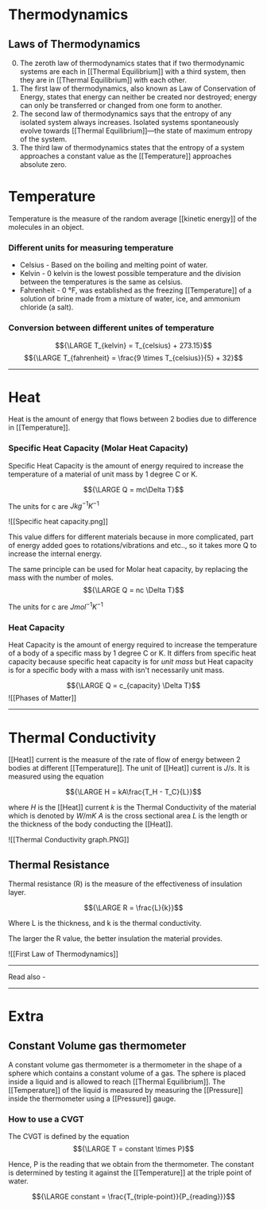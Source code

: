 # Thermodynamics

## Laws of Thermodynamics
0. The zeroth law of thermodynamics states that if two thermodynamic systems are each in [[Thermal Equilibrium]] with a third system, then they are in [[Thermal Equilibrium]] with each other.
1. The first law of thermodynamics, also known as Law of Conservation of Energy, states that energy can neither be created nor destroyed; energy can only be transferred or changed from one form to another.
2. The second law of thermodynamics says that the entropy of any isolated system always increases. Isolated systems spontaneously evolve towards [[Thermal Equilibrium]]—the state of maximum entropy of the system.
3. The third law of thermodynamics states that the entropy of a system approaches a constant value as the [[Temperature]] approaches absolute zero.

# Temperature

Temperature is the measure of the random average [[kinetic energy]] of the molecules in an object.

### Different units for measuring temperature

- Celsius - Based on the boiling and melting point of water.
- Kelvin - 0 kelvin is the lowest possible temperature and the division between the temperatures is the same as celsius.
- Fahrenheit - 0 °F, was established as the freezing [[Temperature]] of a solution of brine made from a mixture of water, ice, and ammonium chloride (a salt).

### Conversion between different unites of temperature

$${\LARGE T_{kelvin} = T_{celsius} + 273.15}$$
$${\LARGE T_{fahrenheit} = \frac{9 \times T_{celsius}}{5} + 32}$$

---

# Heat
Heat is the amount of energy that flows between 2 bodies due to difference in [[Temperature]].

### Specific Heat Capacity (Molar Heat Capacity)

Specific Heat Capacity is the amount of energy required to increase the temperature of a material of unit mass by 1 degree C or K.

$${\LARGE Q = mc\Delta T}$$

The units for c are ${J kg^{-1} K^{-1}}$

![[Specific heat capacity.png]]

This value differs for different materials because in more complicated, part of energy added goes to rotations/vibrations and etc.., so it takes more Q to increase the internal energy.


The same principle can be used for Molar heat capacity, by replacing the mass with the number of moles. 
$${\LARGE Q = nc \Delta T}$$

The units for c are ${J mol^{-1} K^{-1}}$


### Heat Capacity
Heat Capacity is the amount of energy required to increase the temperature of a body of a specific mass by 1 degree C or K. It differs from specific heat capacity because specific heat capacity is for *unit mass* but Heat capacity is for a specific body with a mass with isn't necessarily unit mass.

$${\LARGE Q = c_{capacity} \Delta T}$$
![[Phases of Matter]]

---
# Thermal Conductivity

[[Heat]] current is the measure of the rate of flow of energy between 2 bodies at different [[Temperature]]. The unit of [[Heat]] current is ${J/s}$. It is measured using the equation

$${\LARGE H = kA\frac{T_H - T_C}{L}}$$

where
*H* is the [[Heat]] current
*k* is the Thermal Conductivity of the material which is denoted by ${W/mK}$
*A* is the cross sectional area
*L* is the length or the thickness of the body conducting the [[Heat]].

![[Thermal Conductivity graph.PNG]]

## Thermal Resistance

Thermal resistance (R) is the measure of the effectiveness of insulation layer.

$${\LARGE R = \frac{L}{k}}$$

Where L is the thickness,
and k is the thermal conductivity.

The larger the R value, the better insulation the material provides.

![[First Law of Thermodynamics]]


---
Read also - 


---

# Extra

## Constant Volume gas thermometer

A constant volume gas thermometer is a thermometer in the shape of a sphere which contains a constant volume of a gas. The sphere is placed inside a liquid and is allowed to reach [[Thermal Equilibrium]]. The [[Temperature]] of the liquid is measured by measuring the [[Pressure]] inside the thermometer using a [[Pressure]] gauge.

### How to use a CVGT 

The CVGT is defined by the equation
$${\LARGE T = constant \times P}$$

Hence, P is the reading that we obtain from the thermometer. The constant is determined by testing it against the [[Temperature]] at the triple point of water.

$${\LARGE constant = \frac{T_{triple-point}}{P_{reading}}}$$
